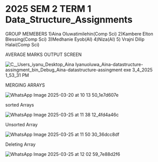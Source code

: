 
#  2025 SEM 2 TERM 1 Data_Structure_Assignments
GROUP MEMEBERS
 1)Aina Oluwatimilehin(Comp Sci)
 2)Kambere Elton Blessing(Comp Sci)
 3)Medhanie Eyob(AI)
 4)Niza(AI)
5) Vrajni Dilip Halai(Comp Sci)

AVERAGE MARKS OUTPUT SCREEN

![_C__Users_iyanu_Desktop_Aina Iyanuoluwa_Aina-datastructure-assingment_bin_Debug_Aina-datastructure-assingment exe_  3_4_2025 1_53_31 PM](https://github.com/user-attachments/assets/d6449132-1a9d-4ab1-925f-138483db9b59)

MERGING ARRAYS

![WhatsApp Image 2025-03-20 at 10 13 50_1e7d607e](https://github.com/user-attachments/assets/399445a3-b56f-4cb4-bab2-806d0531e36a)

sorted Arrays

![WhatsApp Image 2025-03-25 at 11 38 12_4fd4a46c](https://github.com/user-attachments/assets/960f7380-effd-4693-ba61-62df93772e3e)

Unsorted Array

![WhatsApp Image 2025-03-25 at 11 50 30_36dcc8df](https://github.com/user-attachments/assets/43d958a2-4af7-4c53-8c65-1fa6c687ef14)

Deleting Array

![WhatsApp Image 2025-03-25 at 12 02 59_7e88d2f6](https://github.com/user-attachments/assets/7c2fe08b-6a1d-4c00-89c1-ea212416db47)





